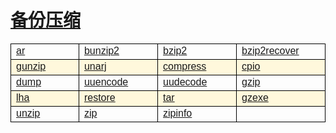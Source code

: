 # [备份压缩](/linuxcommand/backup_compression/index)

<style type="text/css">
#customers{
	font-family:"Trebuchet MS", Arial, Helvetica, sans-serif;
	border: 1;
	width: 100%;
	border-collapse:collapse; 
}
#customers td, #customers th{
	width: 220;
	font-size:1em;
	border:1px solid #000000;
}

#customers tr.alt td{
	color:#000000;
	background-color:#FFF8DC;
}
</style>
<table  id="customers">
<tr>
	<td width="220"><a href="./#/linuxcommand/backup_compression/ar">ar</a></td>
	<td width="220"><a href="./#/linuxcommand/backup_compression/bunzip2">bunzip2</a></td>
	<td width="220"><a href="./#/linuxcommand/backup_compression/bzip2">bzip2</a></td>
	<td width="220"><a href="./#/linuxcommand/backup_compression/bzip2recover">bzip2recover</a></td>
</tr>
<tr class="alt">
	<td><a href="./#/linuxcommand/backup_compression/gunzip">gunzip</a></td>
	<td><a href="./#/linuxcommand/backup_compression/unarj">unarj</a></td>
	<td><a href="./#/linuxcommand/backup_compression/compress">compress</a></td>
	<td><a href="./#/linuxcommand/backup_compression/cpio">cpio</a></td>
</tr>
<tr>
	<td><a href="./#/linuxcommand/backup_compression/dump">dump</a></td>
	<td><a href="./#/linuxcommand/backup_compression/uuencode">uuencode</a></td>
	<td><a href="./#/linuxcommand/backup_compression/uudecode">uudecode</a></td>
	<td><a href="./#/linuxcommand/backup_compression/gzip">gzip</a></td>
</tr>
<tr class="alt">
	<td><a href="./#/linuxcommand/backup_compression/lha">lha</a></td>
	<td><a href="./#/linuxcommand/backup_compression/restore">restore</a></td>
	<td><a href="./#/linuxcommand/backup_compression/tar">tar</a></td>
	<td><a href="./#/linuxcommand/backup_compression/gzexe">gzexe</a></td>
</tr>
<tr>
	<td><a href="./#/linuxcommand/backup_compression/unzip">unzip</a></td>
	<td><a href="./#/linuxcommand/backup_compression/zip">zip</a></td>
	<td><a href="./#/linuxcommand/backup_compression/zipinfo">zipinfo</a></td>
	<td><a href="./#/linuxcommand/backup_compression/"></a></td>
</tr>
</table>
